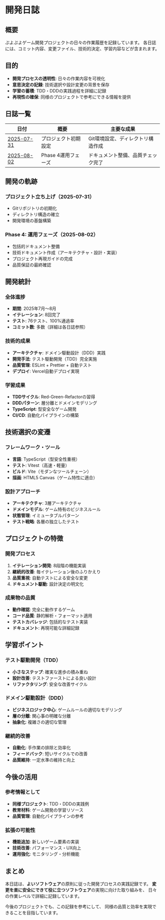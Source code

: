 # 開発日誌

## 概要

ぷよぷよゲーム開発プロジェクトの日々の作業履歴を記録しています。
各日誌には、コミット内容、変更ファイル、技術的決定、学習内容などが含まれます。

## 目的

- **開発プロセスの透明性**: 日々の作業内容を可視化
- **意思決定の記録**: 技術選択や設計変更の背景を保存
- **学習の蓄積**: TDD・DDDの実践過程を詳細に記録
- **再現性の確保**: 同様のプロジェクトで参考にできる情報を提供

## 日誌一覧

| 日付 | 概要 | 主要な成果 |
|------|------|------------|
| [2025-07-31](./20250731.md) | プロジェクト初期設定 | Git環境設定、ディレクトリ構造作成 |
| [2025-08-02](./20250802.md) | Phase 4運用フェーズ | ドキュメント整備、品質チェック完了 |

## 開発の軌跡

### プロジェクト立ち上げ（2025-07-31）
- Gitリポジトリの初期化
- ディレクトリ構造の確立
- 開発環境の基盤構築

### Phase 4: 運用フェーズ（2025-08-02）
- 包括的ドキュメント整備
- 技術ドキュメント作成（アーキテクチャ・設計・実装）
- プロジェクト再現ガイドの完成
- 品質保証の最終確認

## 開発統計

### 全体進捗
- **期間**: 2025年7月〜8月
- **イテレーション**: 8回完了
- **テスト**: 76テスト、100%通過率
- **コミット数**: 多数（詳細は各日誌参照）

### 技術的成果
- **アーキテクチャ**: ドメイン駆動設計（DDD）実践
- **開発手法**: テスト駆動開発（TDD）完全実施
- **品質管理**: ESLint + Prettier + 自動テスト
- **デプロイ**: Vercel自動デプロイ実現

### 学習成果
- **TDDサイクル**: Red-Green-Refactorの習得
- **DDDパターン**: 層分離とドメインモデリング
- **TypeScript**: 型安全なゲーム開発
- **CI/CD**: 自動化パイプラインの構築

## 技術選択の変遷

### フレームワーク・ツール
- **言語**: TypeScript（型安全性重視）
- **テスト**: Vitest（高速・軽量）
- **ビルド**: Vite（モダンなツールチェーン）
- **描画**: HTML5 Canvas（ゲーム特性に適合）

### 設計アプローチ
- **アーキテクチャ**: 3層アーキテクチャ
- **ドメインモデル**: ゲーム特有のビジネスルール
- **状態管理**: イミュータブルパターン
- **テスト戦略**: 各層の独立したテスト

## プロジェクトの特徴

### 開発プロセス
1. **イテレーション開発**: 8段階の機能実装
2. **継続的改善**: 毎イテレーション後のふりかえり
3. **品質重視**: 自動テストによる安全な変更
4. **ドキュメント駆動**: 設計決定の明文化

### 成果物の品質
- **動作確認**: 完全に動作するゲーム
- **コード品質**: 静的解析・フォーマット適用
- **テストカバレッジ**: 包括的なテスト実装
- **ドキュメント**: 再現可能な詳細記録

## 学習ポイント

### テスト駆動開発（TDD）
- **小さなステップ**: 確実な進歩の積み重ね
- **設計改善**: テストファーストによる良い設計
- **リファクタリング**: 安全な改善サイクル

### ドメイン駆動設計（DDD）
- **ビジネスロジック中心**: ゲームルールの適切なモデリング
- **層の分離**: 関心事の明確な分離
- **抽象化**: 複雑さの適切な管理

### 継続的改善
- **自動化**: 手作業の排除と効率化
- **フィードバック**: 短いサイクルでの改善
- **品質維持**: 一定水準の維持と向上

## 今後の活用

### 参考情報として
- **同様プロジェクト**: TDD・DDDの実践例
- **教育材料**: ゲーム開発の学習リソース
- **品質管理**: 自動化パイプラインの参考

### 拡張の可能性
- **機能追加**: 新しいゲーム要素の実装
- **技術改善**: パフォーマンス・UX向上
- **運用強化**: モニタリング・分析機能

## まとめ

本日誌は、**よいソフトウェア**の原則に従った開発プロセスの実践記録です。
**変更を楽に安全にできて役に立つソフトウェア**の実現に向けた取り組みを、
日々の作業レベルで詳細に記録しています。

今後のプロジェクトでも、この記録を参考にして、
同様の品質と効率を実現できることを目指しています。